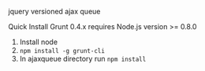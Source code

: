 jquery versioned ajax queue

Quick Install
Grunt 0.4.x requires Node.js version >= 0.8.0

1. Install node
2. ``` npm install -g grunt-cli ```
3. In ajaxqueue directory run ``` npm install ```